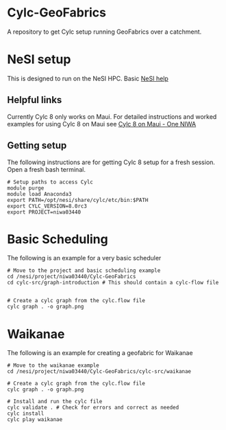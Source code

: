 # Cylc-GeoFabrics
A repository to get Cylc setup running GeoFabrics over a catchment.

# NeSI setup
This is designed to run on the NeSI HPC. Basic [NeSI help](https://support.nesi.org.nz/hc/en-gb)

## Helpful links
Currently Cylc 8 only works on Maui. For detailed instructions and worked examples for using Cylc 8 on Maui see [Cylc 8 on Maui - One NIWA](https://one.niwa.co.nz/pages/viewpage.action?spaceKey=HPCF&title=Cylc+8+on+Maui)

## Getting setup
The following instructions are for getting Cylc 8 setup for a fresh session. Open a fresh bash terminal.

```
# Setup paths to access Cylc
module purge
module load Anaconda3
export PATH=/opt/nesi/share/cylc/etc/bin:$PATH
export CYLC_VERSION=8.0rc3
export PROJECT=niwa03440
```

# Basic Scheduling
The following is an example for a very basic scheduler

```
# Move to the project and basic scheduling example
cd /nesi/project/niwa03440/Cylc-GeoFabrics
cd cylc-src/graph-introduction # This should contain a cylc-flow file


# Create a cylc graph from the cylc.flow file
cylc graph . -o graph.png

```

# Waikanae
The following is an example for creating a geofabric for Waikanae

```
# Move to the waikanae example
cd /nesi/project/niwa03440/Cylc-GeoFabrics/cylc-src/waikanae

# Create a cylc graph from the cylc.flow file
cylc graph . -o graph.png

# Install and run the cylc file
cylc validate . # Check for errors and correct as needed
cylc install
cylc play waikanae


```
